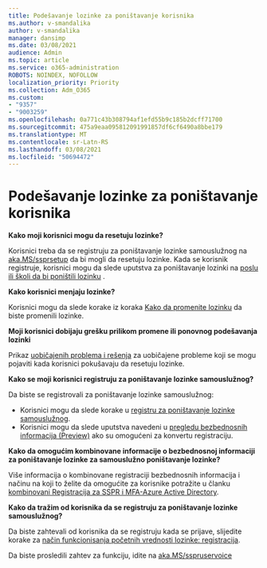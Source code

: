 ```yaml
---
title: Podešavanje lozinke za poništavanje korisnika
ms.author: v-smandalika
author: v-smandalika
manager: dansimp
ms.date: 03/08/2021
audience: Admin
ms.topic: article
ms.service: o365-administration
ROBOTS: NOINDEX, NOFOLLOW
localization_priority: Priority
ms.collection: Adm_O365
ms.custom:
- "9357"
- "9003259"
ms.openlocfilehash: 0a771c43b308794af1efd55b9c185b2dcff71700
ms.sourcegitcommit: 475a9eaa095812091991857df6cf6490a8bbe179
ms.translationtype: MT
ms.contentlocale: sr-Latn-RS
ms.lasthandoff: 03/08/2021
ms.locfileid: "50694472"
---
```

# <a name="user-reset-password-setup"></a>Podešavanje lozinke za poništavanje korisnika

**Kako moji korisnici mogu da resetuju lozinke?**

Korisnici treba da se registruju za poništavanje lozinke samouslužnog na [aka.MS/ssprsetup](https://mysignins.microsoft.com/security-info) da bi mogli da resetuju lozinke. Kada se korisnik registruje, korisnici mogu da slede uputstva za poništavanje lozinki na [poslu ili školi da bi poništili lozinku](https://docs.microsoft.com/azure/active-directory/user-help/active-directory-passwords-update-your-own-password) .

**Kako korisnici menjaju lozinke?**

Korisnici mogu da slede korake iz koraka [Kako da promenite lozinku](https://docs.microsoft.com/azure/active-directory/user-help/active-directory-passwords-update-your-own-password) da biste promenili lozinke.

**Moji korisnici dobijaju grešku prilikom promene ili ponovnog podešavanja lozinki**

Prikaz [uobičajenih problema i rešenja](https://docs.microsoft.com/azure/active-directory/user-help/active-directory-passwords-update-your-own-password) za uobičajene probleme koji se mogu pojaviti kada korisnici pokušavaju da resetuju lozinke.

**Kako se moji korisnici registruju za poništavanje lozinke samouslužnog?**

Da biste se registrovali za poništavanje lozinke samouslužnog:

- Korisnici mogu da slede korake u [registru za poništavanje lozinke samouslužnog](https://docs.microsoft.com/azure/active-directory/user-help/active-directory-passwords-reset-register).
- Korisnici mogu da slede uputstva navedeni u [pregledu bezbednosnih informacija (Preview)](https://docs.microsoft.com/azure/active-directory/user-help/security-info-setup-signin) ako su omogućeni za konvertu registraciju.

**Kako da omogućim kombinovane informacije o bezbednosnoj informaciji za poništavanje lozinke za samouslužno poništavanje lozinke?**

Više informacija o kombinovane registraciji bezbednosnih informacija i načinu na koji to želite da omogućite za korisnike potražite u članku [kombinovani Registracija za SSPR i MFA-Azure Active Directory](https://docs.microsoft.com/azure/active-directory/authentication/concept-registration-mfa-sspr-combined).

**Kako da tražim od korisnika da se registruju za poništavanje lozinke samouslužnog?**

Da biste zahtevali od korisnika da se registruju kada se prijave, slijedite korake za [način funkcionisanja početnih vrednosti lozinke: registracija](https://docs.microsoft.com/azure/active-directory/authentication/concept-sspr-howitworks).

Da biste prosledili zahtev za funkciju, idite na [aka.MS/sspruservoice](https://feedback.azure.com/forums/169401-azure-active-directory/category/166251-self-service-password-reset)



 












